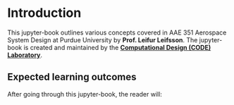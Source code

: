 # Introduction
This jupyter-book outlines various concepts covered in AAE 351 Aerospace System Design at Purdue University by **Prof. Leifur Leifsson**. The jupyter-book is created and maintained by the [**Computational Design (CODE) Laboratory**](https://www.computationaldesignlab.org/).

<!-- The creation of this jupyter-book is funded partly by the National Science Foundation (NSF) award number 2223732.  -->

<!-- <div style="width:100%; margin: auto;"> -->
<!-- ![logos](images/logos.png) -->
<!-- </div> -->

## Expected learning outcomes
After going through this jupyter-book, the reader will:
<!-- + Have gained basic knowledge of surrogate methods and algorithms
+ Have gained an understanding of the computational challenges of surrogate methods
+ Be able to implement basic algorithms of surrogate methods in Python
+ Be able to use surrogate algorithms to solve basic engineering modeling and design optimization problems -->
